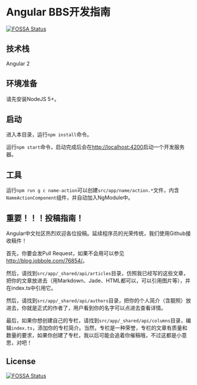 # Angular BBS开发指南
[![FOSSA Status](https://app.fossa.io/api/projects/git%2Bgithub.com%2Fnikejaycn%2Fuser-ui.svg?type=shield)](https://app.fossa.io/projects/git%2Bgithub.com%2Fnikejaycn%2Fuser-ui?ref=badge_shield)


## 技术栈

Angular 2

## 环境准备

请先安装NodeJS 5+。

## 启动

进入本目录，运行`npm install`命令。

运行`npm start`命令，启动完成后会在<http://localhost:4200>启动一个开发服务器。

## 工具

运行`npm run g c name-action`可以创建`src/app/name/action.*`文件，内含`NameActionComponent`组件，并自动加入NgModule中。

## 重要！！！投稿指南！

Angular中文社区热烈欢迎各位投稿。延续程序员的光荣传统，我们使用Github接收稿件！

首先，你要会发Pull Request，如果不会用可以参见<http://blog.jobbole.com/76854/>。

然后，请找到`src/app/_shared/api/articles`目录，仿照我已经写的这些文章，把你的文章放进去（用Markdown、Jade、HTML都可以，可以引用图片等），并在index.ts中引用它。

然后，请找到`src/app/_shared/api/authors`目录，把你的个人简介（含靓照）放进去，你就是正式的作者了，用户看到你的名字可以点进去查看详情。

最后，如果你想创建自己的专栏，请找到`src/app/_shared/api/columns`目录，编辑`index.ts`，添加你的专栏简介。当然，专栏是一种荣誉，专栏的文章有质量和数量的要求，如果你创建了专栏，我以后可能会追着你催稿哦，不过这都是小意思，对吧！


## License
[![FOSSA Status](https://app.fossa.io/api/projects/git%2Bgithub.com%2Fnikejaycn%2Fuser-ui.svg?type=large)](https://app.fossa.io/projects/git%2Bgithub.com%2Fnikejaycn%2Fuser-ui?ref=badge_large)